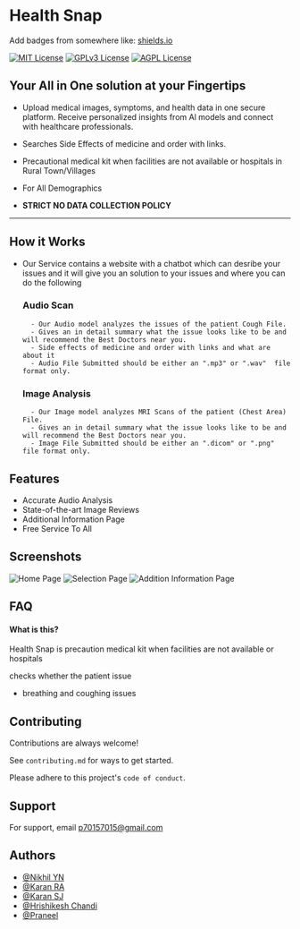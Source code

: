 
# Health Snap


Add badges from somewhere like: [shields.io](https://shields.io/) 

[![MIT License](https://img.shields.io/badge/License-MIT-green.svg)](https://choosealicense.com/licenses/mit/)  [![GPLv3 License](https://img.shields.io/badge/License-GPL%20v3-yellow.svg)](https://opensource.org/licenses/)
[![AGPL License](https://img.shields.io/badge/license-AGPL-blue.svg)](http://www.gnu.org/licenses/agpl-3.0)

## Your All in One solution at your Fingertips

- Upload medical images, symptoms, and health data in one secure platform. Receive personalized insights from Al models and connect with healthcare professionals.

- Searches Side Effects of medicine and order with links.

- Precautional medical kit when facilities are not available or hospitals in Rural Town/Villages

- For All Demographics

- **STRICT NO DATA COLLECTION POLICY**
-----------



## How it Works

- Our Service contains a website with a chatbot which can desribe your issues and it will give you an solution to your issues and  where you can do the following
    ### Audio Scan
        
        - Our Audio model analyzes the issues of the patient Cough File.
        - Gives an in detail summary what the issue looks like to be and will recommend the Best Doctors near you.
        - Side effects of medicine and order with links and what are about it
        - Audio File Submitted should be either an ".mp3" or ".wav"  file format only.

    ### Image Analysis
        - Our Image model analyzes MRI Scans of the patient (Chest Area) File.
        - Gives an in detail summary what the issue looks like to be and will recommend the Best Doctors near you.
        - Image File Submitted should be either an ".dicom" or ".png"  file format only.



## Features

- Accurate Audio Analysis
- State-of-the-art Image Reviews
- Additional Information Page
- Free Service To All

## Screenshots
![Home Page](https://github.com/user-attachments/assets/597b6c5c-b901-4ef6-997b-e3410c1c1726)
![Selection Page](https://github.com/user-attachments/assets/1944c603-8b1e-4c37-9415-27756a55c8bf)
![Addition Information Page](https://github.com/user-attachments/assets/f5cce9ec-2739-4bfa-866d-729665da8148)




## FAQ

#### What is this?

Health Snap is precaution medical kit when facilities are not available or hospitals

checks whether the patient issue
- breathing and coughing issues


## Contributing

Contributions are always welcome!

See `contributing.md` for ways to get started.

Please adhere to this project's `code of conduct`.


## Support

For support, email p70157015@gmail.com


## Authors

- [@Nikhil YN](https://github.com)
- [@Karan RA](https://github.com)
- [@Karan SJ](https://github.com)
- [@Hrishikesh Chandi](https://github.com)
- [@Praneel](https://github.com/Praneel7015)


